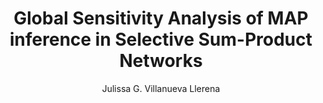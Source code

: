 ---
paperId: 14
author: Julissa G. Villanueva Llerena
publicationauthor: Villanueva Llerena, J. G.
title: Global Sensitivity Analysis of MAP inference in Selective Sum-Product Networks
pdf: --
poster: Poster_Julissa_Villanueva
alt: --
type: Poster
topic: General Machine Learning
link: https://research.latinxinai.org/papers/icml/2019/pdf/Poster_Julissa_Villanueva.pdf
conference: icml
year: 2019
tags: icml-2019-ab
location: California, USA
---
